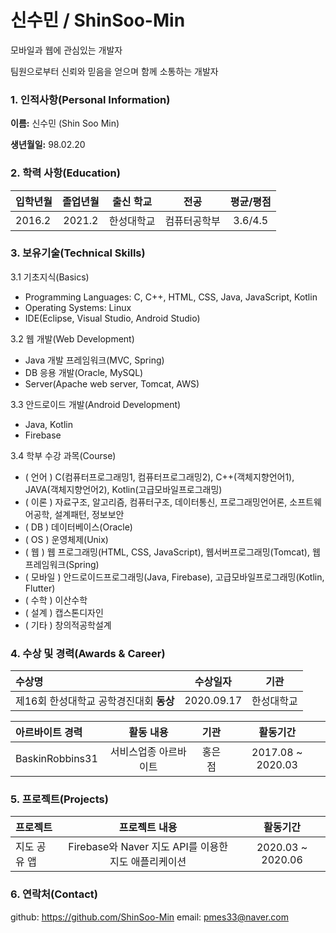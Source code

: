 # 신수민 / ShinSoo-Min

모바일과 웹에 관심있는 개발자  

팀원으로부터 신뢰와 믿음을 얻으며 함께 소통하는 개발자  



### 1. 인적사항(Personal Information)  

  **이름:** 신수민 (Shin Soo Min)

  **생년월일:** 98.02.20  



### 2. 학력 사항(Education)  

| 입학년월 | 졸업년월 | 출신 학교 |전공 | 평균/평점 |
| :---         |     :---:      |        :---:   |    :---:      | :---:       |
| 2016.2 | 2021.2 | 한성대학교   |컴퓨터공학부 | 3.6/4.5 |



### 3. 보유기술(Technical Skills)

3.1  기초지식(Basics)

* Programming Languages: C, C++, HTML, CSS, Java, JavaScript, Kotlin
* Operating Systems: Linux
* IDE(Eclipse, Visual Studio, Android Studio)

3.2 웹 개발(Web Development)
* Java 개발 프레임워크(MVC, Spring)
* DB 응용 개발(Oracle, MySQL)
* Server(Apache web server, Tomcat, AWS)

3.3 안드로이드 개발(Android Development)
* Java, Kotlin
* Firebase

3.4 학부 수강 과목(Course)
* ( 언어 ) C(컴퓨터프로그래밍1, 컴퓨터프로그래밍2), C++(객체지향언어1), JAVA(객체지향언어2), Kotlin(고급모바일프로그래밍)
* ( 이론 ) 자료구조, 알고리즘, 컴퓨터구조, 데이터통신, 프로그래밍언어론, 소프트웨어공학, 설계패턴, 정보보안
* ( DB ) 데이터베이스(Oracle)
* ( OS ) 운영체제(Unix)
* ( 웹 ) 웹 프로그래밍(HTML, CSS, JavaScript), 웹서버프로그래밍(Tomcat), 웹프레임워크(Spring)
* ( 모바일 ) 안드로이드프로그래밍(Java, Firebase), 고급모바일프로그래밍(Kotlin, Flutter)
* ( 수학 ) 이산수학
* ( 설계 ) 캡스톤디자인
* ( 기타 ) 창의적공학설계



### 4. 수상 및 경력(Awards & Career)

| 수상명 | 수상일자 | 기관 |
| :---         |     :---:      |         :---:    |
| 제16회 한성대학교 공학경진대회 **동상**  | 2020.09.17      | 한성대학교   |


| 아르바이트 경력 | 활동 내용 | 기관 |활동기간 |
| :---         |     :---:      |        :---:   |    :---:      |
| BaskinRobbins31 | 서비스업종 아르바이트 | 홍은점 |2017.08 ~ 2020.03  |


### 5. 프로젝트(Projects)
| 프로젝트 | 프로젝트 내용 | 활동기간 |
| :---         |     :---:      |     :---:      |
| 지도 공유 앱 | Firebase와 Naver 지도 API를 이용한 지도 애플리케이션 | 2020.03 ~ 2020.06  |



### 6. 연락처(Contact)
github: https://github.com/ShinSoo-Min
email: pmes33@naver.com





